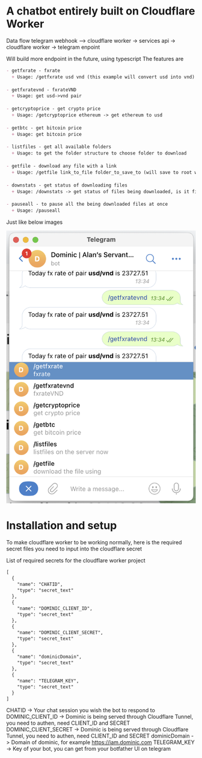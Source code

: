 # A chatbot entirely built on Cloudflare Worker



Data flow 
telegram webhook --> cloudflare worker -> services api -> cloudflare worker -> telegram enpoint

Will build more endpoint in the future, using typescript
The features are 
```markdown
- getfxrate - fxrate
  + Usage: /getfxrate usd vnd (this example will convert usd into vnd)

- getfxratevnd - fxrateVND
  + Usage: get usd->vnd pair

- getcryptoprice - get crypto price
  + Usage: /getcryptoprice ethereum -> get ethereum to usd 

- getbtc - get bitcoin price
  + Usage: get bitcoin price

- listfiles - get all available folders 
  + Usage: to get the folder structure to choose folder to download

- getfile - download any file with a link
  + Usage: /getfile link_to_file folder_to_save_to (will save to root without specifying)

- downstats - get status of downloading files
  + Usage: /downstats -> get status of files being downloaded, is it finished or not etc

- pauseall - to pause all the being downloaded files at once
  + Usage: /pauseall
```
Just like below images

![](assets/2023-03-03-13-36-41.png)

# Installation and setup
To make cloudflare worker to be working normally, here is the required secret files you need to input into the cloudflare secret

List of required secrets for the cloudflare worker project
```
[
  {
    "name": "CHATID",
    "type": "secret_text"
  },
  {
    "name": "DOMINIC_CLIENT_ID",
    "type": "secret_text"
  },
  {
    "name": "DOMINIC_CLIENT_SECRET",
    "type": "secret_text"
  },
  {
    "name": "dominicDomain",
    "type": "secret_text"
  },
  {
    "name": "TELEGRAM_KEY",
    "type": "secret_text"
  }
]
```
CHATID -> Your chat session you wish the bot to respond to
DOMINIC_CLIENT_ID -> Dominic is being served through Cloudflare Tunnel, you need to authen, need CLIENT_ID and SECRET
DOMINIC_CLIENT_SECRET -> Dominic is being served through Cloudflare Tunnel, you need to authen, need CLIENT_ID and SECRET
dominicDomain -> Domain of dominic, for example https://iam.dominic.com
TELEGRAM_KEY -> Key of your bot, you can get from your botfather UI on telegram